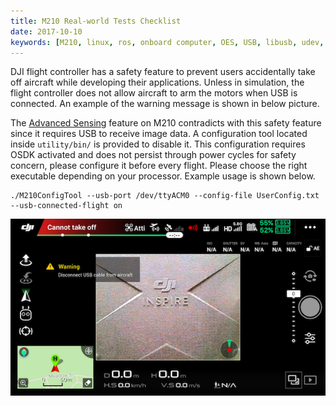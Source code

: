 ```yaml
---
title: M210 Real-world Tests Checklist
date: 2017-10-10
keywords: [M210, linux, ros, onboard computer, OES, USB, libusb, udev, configuration]
---
```


DJI flight controller has a safety feature to prevent users accidentally take off aircraft while developing their applications. Unless in simulation, the flight controller does not allow aircraft to arm the motors when USB is connected. An example of the warning message is shown in below picture. 

The [Advanced Sensing](../guides/component-guide-advanced-sensing-stereo-camera.html) feature on M210 contradicts with this safety feature since it requires USB to receive image data. A configuration tool located inside `utility/bin/` is provided to disable it. This configuration requires OSDK activated and does not persist through power cycles for safety concern, please configure it before every flight. Please choose the right executable depending on your processor. Example usage is shown below.
````
./M210ConfigTool --usb-port /dev/ttyACM0 --config-file UserConfig.txt --usb-connected-flight on
````


![m210_usb_connected_flight](../images/workflow/m210_usb_connected_flight_app.PNG)

